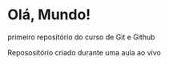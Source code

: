 # Olá, Mundo!
 primeiro repositório do curso de Git e Github

Reposositório criado durante uma aula ao vivo